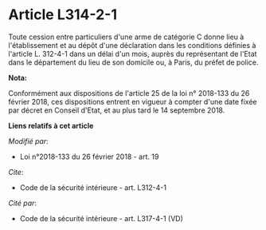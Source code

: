 # Article L314-2-1

Toute cession entre particuliers d'une arme de catégorie C donne lieu à l'établissement et au dépôt d'une déclaration dans
les conditions définies à l'article L. 312-4-1 dans un délai d'un mois, auprès du représentant de l'Etat dans le département
du lieu de son domicile ou, à Paris, du préfet de police.

**Nota:**

Conformément aux dispositions de l'article 25 de la loi n° 2018-133 du 26 février 2018, ces dispositions entrent en vigueur à
compter d'une date fixée par décret en Conseil d'Etat, et au plus tard le 14 septembre 2018.

**Liens relatifs à cet article**

_Modifié par_:

  - Loi n°2018-133 du 26 février 2018 - art. 19

_Cite_:

  - Code de la sécurité intérieure - art. L312-4-1

_Cité par_:

  - Code de la sécurité intérieure - art. L317-4-1 (VD)
